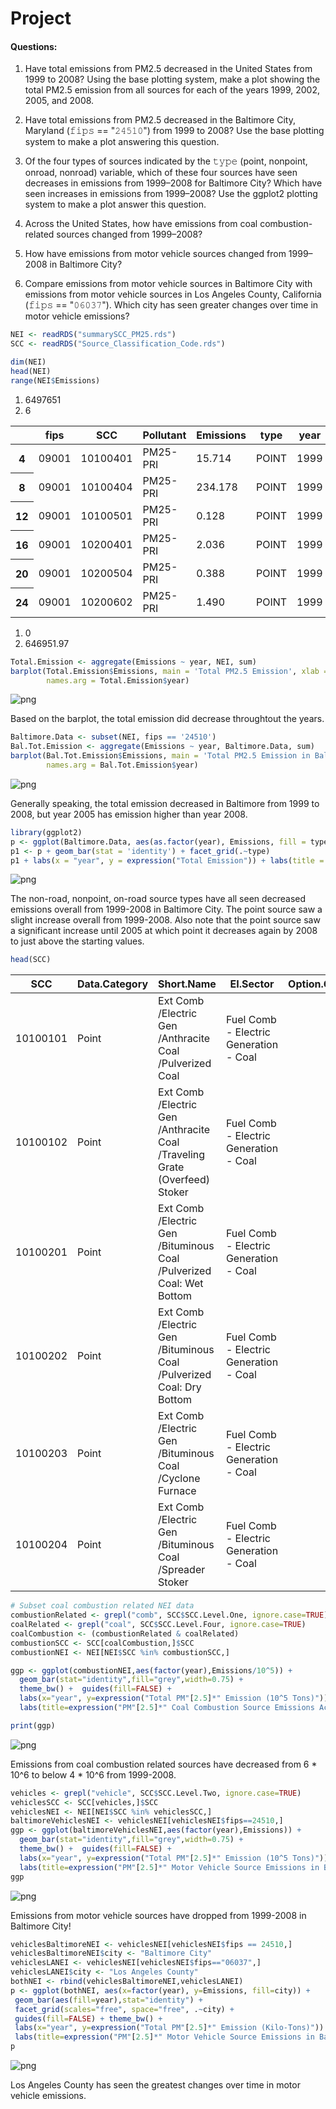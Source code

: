 
# Project

#### Questions:

1. Have total emissions from PM2.5 decreased in the United States from 1999 to 2008? Using the base plotting system, make a plot showing the total PM2.5 emission from all sources for each of the years 1999, 2002, 2005, and 2008.

2. Have total emissions from PM2.5 decreased in the Baltimore City, Maryland (𝚏𝚒𝚙𝚜 == "𝟸𝟺𝟻𝟷𝟶") from 1999 to 2008? Use the base plotting system to make a plot answering this question.

3. Of the four types of sources indicated by the 𝚝𝚢𝚙𝚎 (point, nonpoint, onroad, nonroad) variable, which of these four sources have seen decreases in emissions from 1999–2008 for Baltimore City? Which have seen increases in emissions from 1999–2008? Use the ggplot2 plotting system to make a plot answer this question.

4. Across the United States, how have emissions from coal combustion-related sources changed from 1999–2008?

5. How have emissions from motor vehicle sources changed from 1999–2008 in Baltimore City?

6. Compare emissions from motor vehicle sources in Baltimore City with emissions from motor vehicle sources in Los Angeles County, California (𝚏𝚒𝚙𝚜 == "𝟶𝟼𝟶𝟹𝟽"). Which city has seen greater changes over time in motor vehicle emissions?


```R
NEI <- readRDS("summarySCC_PM25.rds")
SCC <- readRDS("Source_Classification_Code.rds")
```


```R
dim(NEI)
head(NEI)
range(NEI$Emissions)
```


<ol class=list-inline>
	<li>6497651</li>
	<li>6</li>
</ol>




<table>
<thead><tr><th></th><th scope=col>fips</th><th scope=col>SCC</th><th scope=col>Pollutant</th><th scope=col>Emissions</th><th scope=col>type</th><th scope=col>year</th></tr></thead>
<tbody>
	<tr><th scope=row>4</th><td>09001   </td><td>10100401</td><td>PM25-PRI</td><td> 15.714 </td><td>POINT   </td><td>1999    </td></tr>
	<tr><th scope=row>8</th><td>09001   </td><td>10100404</td><td>PM25-PRI</td><td>234.178 </td><td>POINT   </td><td>1999    </td></tr>
	<tr><th scope=row>12</th><td>09001   </td><td>10100501</td><td>PM25-PRI</td><td>  0.128 </td><td>POINT   </td><td>1999    </td></tr>
	<tr><th scope=row>16</th><td>09001   </td><td>10200401</td><td>PM25-PRI</td><td>  2.036 </td><td>POINT   </td><td>1999    </td></tr>
	<tr><th scope=row>20</th><td>09001   </td><td>10200504</td><td>PM25-PRI</td><td>  0.388 </td><td>POINT   </td><td>1999    </td></tr>
	<tr><th scope=row>24</th><td>09001   </td><td>10200602</td><td>PM25-PRI</td><td>  1.490 </td><td>POINT   </td><td>1999    </td></tr>
</tbody>
</table>




<ol class=list-inline>
	<li>0</li>
	<li>646951.97</li>
</ol>




```R
Total.Emission <- aggregate(Emissions ~ year, NEI, sum)
barplot(Total.Emission$Emissions, main = 'Total PM2.5 Emission', xlab = 'Years', ylab = 'Emission', 
        names.arg = Total.Emission$year)
```


![png](output_3_0.png)


Based on the barplot, the total emission did decrease throughtout the years.


```R
Baltimore.Data <- subset(NEI, fips == '24510')
Bal.Tot.Emission <- aggregate(Emissions ~ year, Baltimore.Data, sum)
barplot(Bal.Tot.Emission$Emissions, main = 'Total PM2.5 Emission in Baltimore', xlab = 'Years', ylab = 'Emission', 
        names.arg = Bal.Tot.Emission$year)
```


![png](output_5_0.png)


Generally speaking, the total emission decreased in Baltimore from 1999 to 2008, but year 2005 has emission higher than year 2008.


```R
library(ggplot2)
p <- ggplot(Baltimore.Data, aes(as.factor(year), Emissions, fill = type))
p1 <- p + geom_bar(stat = 'identity') + facet_grid(.~type) 
p1 + labs(x = "year", y = expression("Total Emission")) + labs(title = 'PM2.5 Emissions, Baltimore City 1999-2008 by Source Type')
```




![png](output_7_1.png)


The non-road, nonpoint, on-road source types have all seen decreased emissions overall from 1999-2008 in Baltimore City. The point source saw a slight increase overall from 1999-2008. Also note that the point source saw a significant increase until 2005 at which point it decreases again by 2008 to just above the starting values.


```R
head(SCC)
```


<table>
<thead><tr><th scope=col>SCC</th><th scope=col>Data.Category</th><th scope=col>Short.Name</th><th scope=col>EI.Sector</th><th scope=col>Option.Group</th><th scope=col>Option.Set</th><th scope=col>SCC.Level.One</th><th scope=col>SCC.Level.Two</th><th scope=col>SCC.Level.Three</th><th scope=col>SCC.Level.Four</th><th scope=col>Map.To</th><th scope=col>Last.Inventory.Year</th><th scope=col>Created_Date</th><th scope=col>Revised_Date</th><th scope=col>Usage.Notes</th></tr></thead>
<tbody>
	<tr><td>10100101                                                                  </td><td>Point                                                                     </td><td>Ext Comb /Electric Gen /Anthracite Coal /Pulverized Coal                  </td><td>Fuel Comb - Electric Generation - Coal                                    </td><td>                                                                          </td><td>                                                                          </td><td>External Combustion Boilers                                               </td><td>Electric Generation                                                       </td><td>Anthracite Coal                                                           </td><td>Pulverized Coal                                                           </td><td>NA                                                                        </td><td>NA                                                                        </td><td>                                                                          </td><td>                                                                          </td><td>                                                                          </td></tr>
	<tr><td>10100102                                                                  </td><td>Point                                                                     </td><td>Ext Comb /Electric Gen /Anthracite Coal /Traveling Grate (Overfeed) Stoker</td><td>Fuel Comb - Electric Generation - Coal                                    </td><td>                                                                          </td><td>                                                                          </td><td>External Combustion Boilers                                               </td><td>Electric Generation                                                       </td><td>Anthracite Coal                                                           </td><td>Traveling Grate (Overfeed) Stoker                                         </td><td>NA                                                                        </td><td>NA                                                                        </td><td>                                                                          </td><td>                                                                          </td><td>                                                                          </td></tr>
	<tr><td>10100201                                                                  </td><td>Point                                                                     </td><td>Ext Comb /Electric Gen /Bituminous Coal /Pulverized Coal: Wet Bottom      </td><td>Fuel Comb - Electric Generation - Coal                                    </td><td>                                                                          </td><td>                                                                          </td><td>External Combustion Boilers                                               </td><td>Electric Generation                                                       </td><td>Bituminous/Subbituminous Coal                                             </td><td>Pulverized Coal: Wet Bottom (Bituminous Coal)                             </td><td>NA                                                                        </td><td>NA                                                                        </td><td>                                                                          </td><td>                                                                          </td><td>                                                                          </td></tr>
	<tr><td>10100202                                                                  </td><td>Point                                                                     </td><td>Ext Comb /Electric Gen /Bituminous Coal /Pulverized Coal: Dry Bottom      </td><td>Fuel Comb - Electric Generation - Coal                                    </td><td>                                                                          </td><td>                                                                          </td><td>External Combustion Boilers                                               </td><td>Electric Generation                                                       </td><td>Bituminous/Subbituminous Coal                                             </td><td>Pulverized Coal: Dry Bottom (Bituminous Coal)                             </td><td>NA                                                                        </td><td>NA                                                                        </td><td>                                                                          </td><td>                                                                          </td><td>                                                                          </td></tr>
	<tr><td>10100203                                                                  </td><td>Point                                                                     </td><td>Ext Comb /Electric Gen /Bituminous Coal /Cyclone Furnace                  </td><td>Fuel Comb - Electric Generation - Coal                                    </td><td>                                                                          </td><td>                                                                          </td><td>External Combustion Boilers                                               </td><td>Electric Generation                                                       </td><td>Bituminous/Subbituminous Coal                                             </td><td>Cyclone Furnace (Bituminous Coal)                                         </td><td>NA                                                                        </td><td>NA                                                                        </td><td>                                                                          </td><td>                                                                          </td><td>                                                                          </td></tr>
	<tr><td>10100204                                                                  </td><td>Point                                                                     </td><td>Ext Comb /Electric Gen /Bituminous Coal /Spreader Stoker                  </td><td>Fuel Comb - Electric Generation - Coal                                    </td><td>                                                                          </td><td>                                                                          </td><td>External Combustion Boilers                                               </td><td>Electric Generation                                                       </td><td>Bituminous/Subbituminous Coal                                             </td><td>Spreader Stoker (Bituminous Coal)                                         </td><td>NA                                                                        </td><td>NA                                                                        </td><td>                                                                          </td><td>                                                                          </td><td>                                                                          </td></tr>
</tbody>
</table>




```R
# Subset coal combustion related NEI data
combustionRelated <- grepl("comb", SCC$SCC.Level.One, ignore.case=TRUE)
coalRelated <- grepl("coal", SCC$SCC.Level.Four, ignore.case=TRUE) 
coalCombustion <- (combustionRelated & coalRelated)
combustionSCC <- SCC[coalCombustion,]$SCC
combustionNEI <- NEI[NEI$SCC %in% combustionSCC,]
```


```R
ggp <- ggplot(combustionNEI,aes(factor(year),Emissions/10^5)) +
  geom_bar(stat="identity",fill="grey",width=0.75) +
  theme_bw() +  guides(fill=FALSE) +
  labs(x="year", y=expression("Total PM"[2.5]*" Emission (10^5 Tons)")) + 
  labs(title=expression("PM"[2.5]*" Coal Combustion Source Emissions Across US from 1999-2008"))

print(ggp)
```


![png](output_11_0.png)


Emissions from coal combustion related sources have decreased from 6 * 10^6 to below 4 * 10^6 from 1999-2008.


```R
vehicles <- grepl("vehicle", SCC$SCC.Level.Two, ignore.case=TRUE)
vehiclesSCC <- SCC[vehicles,]$SCC
vehiclesNEI <- NEI[NEI$SCC %in% vehiclesSCC,]
baltimoreVehiclesNEI <- vehiclesNEI[vehiclesNEI$fips==24510,]
ggp <- ggplot(baltimoreVehiclesNEI,aes(factor(year),Emissions)) +
  geom_bar(stat="identity",fill="grey",width=0.75) +
  theme_bw() +  guides(fill=FALSE) +
  labs(x="year", y=expression("Total PM"[2.5]*" Emission (10^5 Tons)")) + 
  labs(title=expression("PM"[2.5]*" Motor Vehicle Source Emissions in Baltimore from 1999-2008"))
ggp
```




![png](output_13_1.png)


Emissions from motor vehicle sources have dropped from 1999-2008 in Baltimore City!


```R
vehiclesBaltimoreNEI <- vehiclesNEI[vehiclesNEI$fips == 24510,]
vehiclesBaltimoreNEI$city <- "Baltimore City"
vehiclesLANEI <- vehiclesNEI[vehiclesNEI$fips=="06037",]
vehiclesLANEI$city <- "Los Angeles County"
bothNEI <- rbind(vehiclesBaltimoreNEI,vehiclesLANEI)
p <- ggplot(bothNEI, aes(x=factor(year), y=Emissions, fill=city)) +
 geom_bar(aes(fill=year),stat="identity") +
 facet_grid(scales="free", space="free", .~city) +
 guides(fill=FALSE) + theme_bw() +
 labs(x="year", y=expression("Total PM"[2.5]*" Emission (Kilo-Tons)")) + 
 labs(title=expression("PM"[2.5]*" Motor Vehicle Source Emissions in Baltimore & LA, 1999-2008"))
p
```




![png](output_15_1.png)


Los Angeles County has seen the greatest changes over time in motor vehicle emissions.


```R

```
